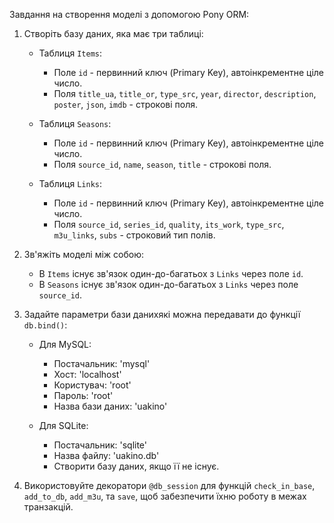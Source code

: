 Завдання на створення моделі з допомогою Pony ORM:

1. Створіть базу даних, яка має три таблиці:

    - Таблиця `Items`:
        - Поле `id` - первинний ключ (Primary Key), автоінкрементне ціле число.
        - Поля `title_ua`, `title_or`, `type_src`, `year`, `director`, `description`, `poster`, `json`, `imdb` - строкові поля.

    - Таблиця `Seasons`:
        - Поле `id` - первинний ключ (Primary Key), автоінкрементне ціле число.
        - Поля `source_id`, `name`, `season`, `title` - строкові поля.

    - Таблиця `Links`:
        - Поле `id` - первинний ключ (Primary Key), автоінкрементне ціле число.
        - Поля `source_id`, `series_id`, `quality`, `its_work`, `type_src`, `m3u_links`, `subs` - строковий тип полів.

2. Зв'яжіть моделі між собою:

    - В `Items` існує зв'язок один-до-багатьох з `Links` через поле `id`.
    - В `Seasons` існує зв'язок один-до-багатьох з `Links` через поле `source_id`.

3. Задайте параметри бази данихякі можна передавати до функції `db.bind()`:

    - Для MySQL:
        - Постачальник: 'mysql'
        - Хост: 'localhost'
        - Користувач: 'root'
        - Пароль: 'root'
        - Назва бази даних: 'uakino'

    - Для SQLite:
        - Постачальник: 'sqlite'
        - Назва файлу: 'uakino.db'
        - Створити базу даних, якщо її не існує.
4. Використовуйте декоратори `@db_session` для функцій `check_in_base`, `add_to_db`, `add_m3u`, та `save`, щоб забезпечити їхню роботу в межах транзакцій.

